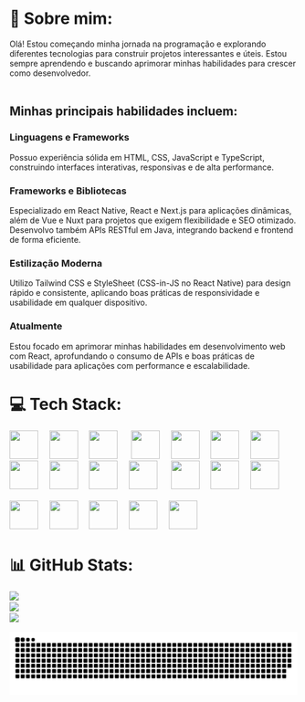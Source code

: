 # 💫 Sobre mim:
Olá! Estou começando minha jornada na programação e explorando diferentes tecnologias para construir projetos interessantes e úteis. Estou sempre aprendendo e buscando aprimorar minhas habilidades para crescer como desenvolvedor.<br><br>

## Minhas principais habilidades incluem:<br>
### Linguagens e Frameworks
Possuo experiência sólida em HTML, CSS, JavaScript e TypeScript, construindo interfaces interativas, responsivas e de alta performance.

### Frameworks e Bibliotecas
Especializado em React Native, React e Next.js para aplicações dinâmicas, além de Vue e Nuxt para projetos que exigem flexibilidade e SEO otimizado. Desenvolvo também APIs RESTful em Java, integrando backend e frontend de forma eficiente.

### Estilização Moderna
Utilizo Tailwind CSS e StyleSheet (CSS-in-JS no React Native) para design rápido e consistente, aplicando boas práticas de responsividade e usabilidade em qualquer dispositivo.

### Atualmente
Estou focado em aprimorar minhas habilidades em desenvolvimento web com React, aprofundando o consumo de APIs e boas práticas de usabilidade para aplicações com performance e escalabilidade.

# 💻 Tech Stack:
<div>
  <img height=50 width=50 src="https://cdn.jsdelivr.net/gh/devicons/devicon@latest/icons/html5/html5-original.svg" />&nbsp;&nbsp;&nbsp;&nbsp;
  <img height=50 width=50 src="https://cdn.jsdelivr.net/gh/devicons/devicon@latest/icons/css3/css3-original.svg" />&nbsp;&nbsp;&nbsp;&nbsp;
  <img height=50 width=50 src="https://cdn.jsdelivr.net/gh/devicons/devicon@latest/icons/javascript/javascript-original.svg" /> &nbsp;&nbsp;&nbsp;&nbsp;
  <img height=50 width=50 src="https://cdn.jsdelivr.net/gh/devicons/devicon@latest/icons/typescript/typescript-original.svg" />&nbsp;&nbsp;&nbsp;&nbsp;
  <img height=50 width=50 src="https://cdn.jsdelivr.net/gh/devicons/devicon@latest/icons/react/react-original.svg" />&nbsp;&nbsp;&nbsp;&nbsp;
  <img height=50 width=50 src="https://cdn.jsdelivr.net/gh/devicons/devicon@latest/icons/reactnavigation/reactnavigation-original.svg" />&nbsp;&nbsp;&nbsp;&nbsp;
  <img height=50 width=50 src="https://cdn.jsdelivr.net/gh/devicons/devicon@latest/icons/nextjs/nextjs-original.svg" />&nbsp;&nbsp;&nbsp;&nbsp;
  <img height=50 width=50 src="https://cdn.jsdelivr.net/gh/devicons/devicon@latest/icons/vuejs/vuejs-original.svg" />&nbsp;&nbsp;&nbsp;&nbsp;
  <img height=50 width=50 src="https://cdn.jsdelivr.net/gh/devicons/devicon@latest/icons/nuxtjs/nuxtjs-original.svg" />&nbsp;&nbsp;&nbsp;&nbsp;
  <img height=50 width=50 src="https://cdn.jsdelivr.net/gh/devicons/devicon@latest/icons/tailwindcss/tailwindcss-original.svg" />&nbsp;&nbsp;&nbsp;&nbsp;
  <img height=50 width=50 src="https://cdn.jsdelivr.net/gh/devicons/devicon@latest/icons/rails/rails-plain-wordmark.svg" /> &nbsp;&nbsp;&nbsp;&nbsp;   
  <img height=50 width=50 src="https://cdn.jsdelivr.net/gh/devicons/devicon@latest/icons/python/python-original.svg" />&nbsp;&nbsp;&nbsp;&nbsp;
  <img height=50 width=50 src="https://cdn.jsdelivr.net/gh/devicons/devicon@latest/icons/nodejs/nodejs-original-wordmark.svg" />&nbsp;&nbsp;&nbsp;&nbsp;
  <img height=50 width=50 src="https://cdn.jsdelivr.net/gh/devicons/devicon@latest/icons/ruby/ruby-original.svg" />&nbsp;&nbsp;&nbsp;&nbsp;
<br></br>
  <img height=50 width=50 src="https://cdn.jsdelivr.net/gh/devicons/devicon@latest/icons/java/java-original.svg" />&nbsp;&nbsp;&nbsp;&nbsp;
  <img height=50 width=50 src="https://cdn.jsdelivr.net/gh/devicons/devicon@latest/icons/oracle/oracle-original.svg" />&nbsp;&nbsp;&nbsp;&nbsp;
  <img height=50 width=50 src="https://cdn.jsdelivr.net/gh/devicons/devicon@latest/icons/git/git-original.svg" />&nbsp;&nbsp;&nbsp;&nbsp;
  <img height=50 width=50 src="https://cdn.jsdelivr.net/gh/devicons/devicon@latest/icons/figma/figma-original.svg" />&nbsp;&nbsp;&nbsp;&nbsp;
  <img height=50 width=50 src="https://cdn.jsdelivr.net/gh/devicons/devicon@latest/icons/docker/docker-original.svg" />  &nbsp;&nbsp;&nbsp;&nbsp;
</div>


# 📊 GitHub Stats:
![](https://github-readme-stats.vercel.app/api?username=Victor-Estrella&theme=dark&hide_border=false&include_all_commits=false&count_private=false)<br/>
![](https://github-readme-streak-stats.herokuapp.com/?user=Victor-Estrella&theme=dark&hide_border=false)<br/>
![](https://github-readme-stats.vercel.app/api/top-langs/?username=Victor-Estrella&theme=dark&hide_border=false&include_all_commits=false&count_private=false&layout=compact)

![snake gif](https://github.com/Victor-Estrella/Victor-Estrella/blob/output/github-snake-dark.svg)

